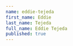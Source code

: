 ```yaml
---
name: eddie-tejeda
first_name: Eddie
last_name: Tejeda
full_name: Eddie Tejeda
published: true
---
```

